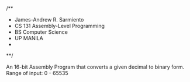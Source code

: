 /**
  * James-Andrew R. Sarmiento
  * CS 131 Assembly-Level Programming
  * BS Computer Science
  * UP MANILA
  *
**/


An 16-bit Assembly Program that converts a given decimal to binary form.
Range of input: 0 - 65535 